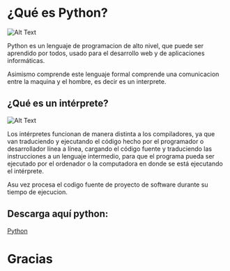 # ¿Qué es Python?

![Alt Text](https://tutorialesenpdf.com/wp-content/uploads/2016/09/python-tutorial-pdf.jpg)

Python es un lenguaje de programacion de alto nivel, que puede ser aprendido por todos, usado para el desarrollo web  y de aplicaciones informáticas.

Asimismo comprende este lenguaje formal comprende una comunicacion entre la maquina y el hombre, es decir es un interprete.

## ¿Qué es un intérprete? 

![Alt Text](https://www.cursosaula21.com/wp-content/uploads/2020/10/c%C3%B3mo-se-programa-en-python.png)

Los intérpretes funcionan de manera distinta a los compiladores, ya que van traduciendo y ejecutando el código hecho por el programador o desarrollador línea a línea, cargando el código fuente y traduciendo las instrucciones a un lenguaje intermedio, para que el programa pueda ser ejecutado por el ordenador o la computadora en donde se está ejecutando el intérprete.

Asu vez procesa el codigo fuente de proyecto de software durante su tiempo de ejecucion.

## Descarga aquí python: 
[Python](https://www.python.org/downloads/)

# Gracias
